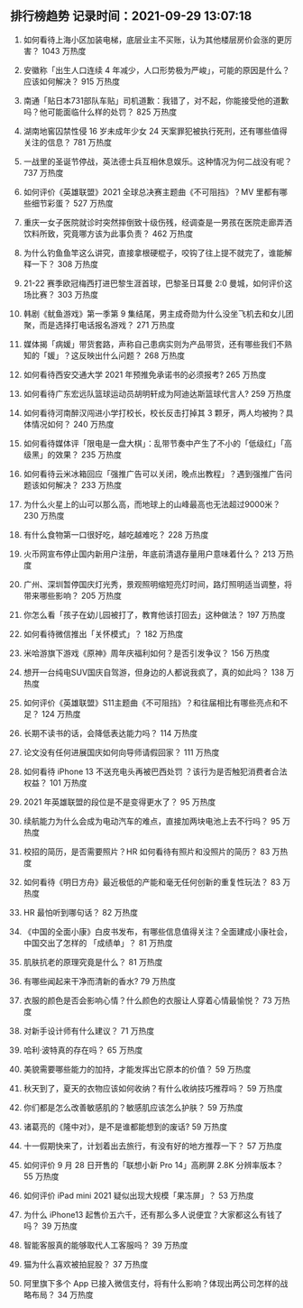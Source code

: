 
## 排行榜趋势 记录时间：2021-09-29 13:07:18
  
  1. 如何看待上海小区加装电梯，底层业主不买账，认为其他楼层房价会涨的更厉害？ 1043 万热度
    
  2. 安徽称「出生人口连续 4 年减少，人口形势极为严峻」，可能的原因是什么？应该如何解决？ 915 万热度
    
  3. 南通「贴日本731部队车贴」司机道歉：我错了，对不起，你能接受他的道歉吗？他可能面临什么样的处罚？ 825 万热度
    
  4. 湖南地窖囚禁性侵 16 岁未成年少女 24 天案罪犯被执行死刑，还有哪些值得关注的信息？ 781 万热度
    
  5. 一战里的圣诞节停战，英法德士兵互相休息娱乐。这种情况为何二战没有呢？ 737 万热度
    
  6. 如何评价《英雄联盟》2021 全球总决赛主题曲《不可阻挡》？MV 里都有哪些细节彩蛋？ 527 万热度
    
  7. 重庆一女子医院就诊时突然摔倒致十级伤残，经调查是一男孩在医院走廊弄洒饮料所致，究竟哪方该为此事负责？ 462 万热度
    
  8. 为什么钓鱼鱼竿这么讲究，直接拿根硬棍子，咬钩了往上提不就完了，谁能解释一下？ 308 万热度
    
  9. 21-22 赛季欧冠梅西打进巴黎生涯首球，巴黎圣日耳曼 2:0 曼城，如何评价这场比赛？ 303 万热度
    
  10. 韩剧《鱿鱼游戏》第一季第 9 集结尾，男主成奇勋为什么没坐飞机去和女儿团聚，而是选择打电话报名游戏？ 271 万热度
    
  11. 媒体揭「病媛」带货套路，声称自己患病实则为产品带货，还有哪些我们不熟知的「媛」？这反映出什么问题？ 268 万热度
    
  12. 如何看待西安交通大学 2021 年预推免承诺书的必须报考? 265 万热度
    
  13. 如何看待广东宏远队篮球运动员胡明轩成为阿迪达斯篮球代言人? 259 万热度
    
  14. 如何看待河南醉汉闯进小学打校长，校长反击打掉其 3 颗牙，两人均被拘？具体情况如何？ 240 万热度
    
  15. 如何看待媒体评「限电是一盘大棋」：乱带节奏中产生了不小的「低级红」「高级黑」的效果？ 235 万热度
    
  16. 如何看待云米冰箱回应「强推广告可以关闭，晚点出教程」？遇到强推广告问题该如何解决？ 233 万热度
    
  17. 为什么火星上的山可以那么高，而地球上的山峰最高也无法超过9000米？ 230 万热度
    
  18. 有什么食物第一口很好吃，越吃越难吃？ 228 万热度
    
  19. 火币网宣布停止国内新用户注册，年底前清退存量用户意味着什么？ 213 万热度
    
  20. 广州、深圳暂停国庆灯光秀，景观照明缩短亮灯时间，路灯照明适当调整，将带来哪些影响？ 205 万热度
    
  21. 你怎么看「孩子在幼儿园被打了，教育他该打回去」这种做法？ 197 万热度
    
  22. 如何看待微信推出「关怀模式」？ 182 万热度
    
  23. 米哈游旗下游戏《原神》周年庆福利如何？是否引发争议？ 156 万热度
    
  24. 想开一台纯电SUV国庆自驾游，但身边的人都说我疯了，真的如此吗？ 138 万热度
    
  25. 如何评价《英雄联盟》S11主题曲《不可阻挡》？和往届相比有哪些亮点和不足？ 124 万热度
    
  26. 长期不读书的话，会降低表达能力吗？ 114 万热度
    
  27. 论文没有任何进展国庆如何向导师请假回家？ 111 万热度
    
  28. 如何看待 iPhone 13 不送充电头再被巴西处罚 ？该行为是否触犯消费者合法权益？ 101 万热度
    
  29. 2021 年英雄联盟的段位是不是变得更水了？ 95 万热度
    
  30. 续航能力为什么会成为电动汽车的难点，直接加两块电池上去不行吗？ 95 万热度
    
  31. 校招的简历，是否需要照片？HR 如何看待有照片和没照片的简历？ 83 万热度
    
  32. 如何看待《明日方舟》最近极低的产能和毫无任何创新的重复性玩法？ 83 万热度
    
  33. HR 最怕听到哪句话？ 82 万热度
    
  34. 《中国的全面小康》白皮书发布，有哪些信息值得关注？全面建成小康社会，中国交出了怎样的 「成绩单」？ 81 万热度
    
  35. 肌肤抗老的原理究竟是什么？ 81 万热度
    
  36. 有哪些闻起来干净而清新的香水? 79 万热度
    
  37. 衣服的颜色是否会影响心情？什么颜色的衣服让人穿着心情最愉悦？ 73 万热度
    
  38. 对新手设计师有什么建议？ 71 万热度
    
  39. 哈利·波特真的存在吗？ 65 万热度
    
  40. 美貌需要哪些能力的加持，才能发挥出它原本的价值？ 59 万热度
    
  41. 秋天到了，夏天的衣物应该如何收纳？有什么收纳技巧推荐吗？ 59 万热度
    
  42. 你们都是怎么改善敏感肌的？敏感肌应该怎么护肤？ 59 万热度
    
  43. 诸葛亮的《隆中对》，是不是谁都能想到的废话? 59 万热度
    
  44. 十一假期快来了，计划着出去旅行，有没有好的地方推荐一下？ 57 万热度
    
  45. 如何评价 9 月 28 日开售的「联想小新 Pro 14」高刷屏 2.8K 分辨率版本？ 55 万热度
    
  46. 如何评价 iPad mini 2021 疑似出现大规模「果冻屏」？ 53 万热度
    
  47. 为什么 iPhone13 起售价五六千，还有那么多人说便宜？大家都这么有钱了吗？ 39 万热度
    
  48. 智能客服真的能够取代人工客服吗？ 39 万热度
    
  49. 猫为什么喜欢被拍屁股？ 37 万热度
    
  50. 阿里旗下多个 App 已接入微信支付，将有什么影响？体现出两公司怎样的战略布局？ 34 万热度
    
